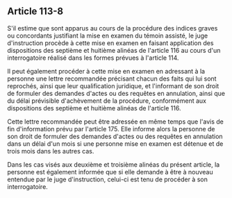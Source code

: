 Article 113-8
----
S'il estime que sont apparus au cours de la procédure des indices graves ou
concordants justifiant la mise en examen du témoin assisté, le juge
d'instruction procède à cette mise en examen en faisant application des
dispositions des septième et huitième alinéas de l'article 116 au cours d'un
interrogatoire réalisé dans les formes prévues à l'article 114.

Il peut également procéder à cette mise en examen en adressant à la personne une
lettre recommandée précisant chacun des faits qui lui sont reprochés, ainsi que
leur qualification juridique, et l'informant de son droit de formuler des
demandes d'actes ou des requêtes en annulation, ainsi que du délai prévisible
d'achèvement de la procédure, conformément aux dispositions des septième et
huitième alinéas de l'article 116.

Cette lettre recommandée peut être adressée en même temps que l'avis de fin
d'information prévu par l'article 175. Elle informe alors la personne de son
droit de formuler des demandes d'actes ou des requêtes en annulation dans un
délai d'un mois si une personne mise en examen est détenue et de trois mois dans
les autres cas.

Dans les cas visés aux deuxième et troisième alinéas du présent article, la
personne est également informée que si elle demande à être à nouveau entendue
par le juge d'instruction, celui-ci est tenu de procéder à son interrogatoire.
